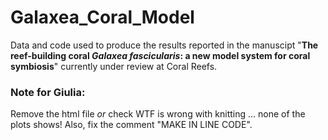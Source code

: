# Galaxea_Coral_Model

Data and code used to produce the results reported in the manuscipt "**The reef-building coral *Galaxea fascicularis*: a new model system for coral symbiosis**" currently under review at Coral Reefs.   

### Note for **Giulia**:
Remove the html file *or* check WTF is wrong with knitting ... none of the plots shows! Also, fix the comment "MAKE IN LINE CODE".

